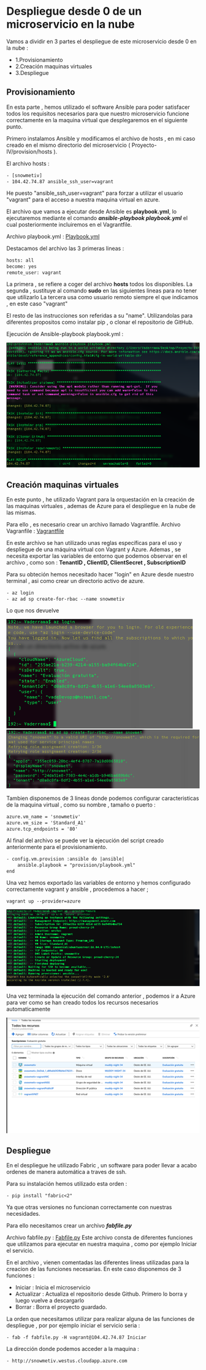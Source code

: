# Despliegue desde 0 de un microservicio en la nube

Vamos a dividir en 3 partes el despliegue de este microservicio desde 0 en la nube :

- 1.Provisionamiento
- 2.Creación maquinas virtuales
- 3.Despliegue

## Provisionamiento

En esta parte , hemos utilizado el software Ansible para poder satisfacer todos los requisitos necesarios para que nuestro microservicio funcione correctamente en la maquina virtual que desplegaremos en el siguiente punto. 

Primero instalamos Ansible y modificamos el archivo de hosts , en mi caso creado en el mismo directorio del microservicio ( Proyecto-IV/provision/hosts ).

El archivo hosts : 

    - [snowmetiv]
    - 104.42.74.87 ansible_ssh_user=vagrant

He puesto "ansible_ssh_user=vagrant" para forzar a utilizar el usuario "vagrant" para el acceso a nuestra maquina virtual en azure. 

El archivo que vamos a ejecutar desde Ansible es **playbook.yml**, lo ejecutaremos mediante el comando ***ansible-playbook playbook.yml*** el cual posteriormente incluiremos en el Vagrantfile.

Archivo playbook.yml : [Playbook.yml](https://github.com/vaderrama/Proyecto-IV/blob/master/provision/playbook.yml)

Destacamos del archivo las 3 primeras lineas : 

    hosts: all
    become: yes
    remote_user: vagrant

La primera , se refiere a coger del archivo **hosts** todos los disponibles.
La segunda , sustituye al comando **sudo** en las siguientes lineas para no tener que utilizarlo
La tercera usa como usuario remoto siempre el que indicamos , en este caso "vagrant"

El resto de las instrucciones son referidas a su "name". Utilizandolas para diferentes propositos como instalar pip , o clonar el repositorio de GitHub.

Ejecución de Ansible-playbook playbook.yml : 

![Ansible](img/n7.png)


## Creación maquinas virtuales

En este punto , he utilizado Vagrant para la orquestación en la creación de las maquinas virtuales , ademas de Azure para el despliegue en la nube de las mismas. 

Para ello , es necesario crear un archivo llamado Vagrantfile.
Archivo  Vagranfile : [Vagrantfile](https://github.com/vaderrama/Proyecto-IV/blob/master/Vagrantfile)

En este archivo se han utilizado unas reglas específicas para el uso y despliegue de una máquina virtual con Vagrant y Azure. 
Ademas , se necesita exportar las variables de entorno que podemos observar en el archivo , como son : **TenantID , ClientID, ClientSecret , SubscriptionID**

Para su obteción hemos necesitado hacer "login" en Azure desde nuestro terminal , asi como crear un directorio activo de azure.  
    
    - az login
    - az ad sp create-for-rbac --name snowmetiv
    
Lo que nos devuelve 

![login](img/n1.png)
![creardirectorio](img/n2.png)

Tambien disponemos de 3 lineas donde podemos configurar caracteristicas de la maquina virtual , como su nombre , tamaño o puerto : 

    azure.vm_name = 'snowmetiv'
    azure.vm_size = 'Standard_A1'
    azure.tcp_endpoints = '80'

Al final del archivo se puede ver la ejecución del script creado anteriormente para el provisionamiento. 


    - config.vm.provision :ansible do |ansible|
        ansible.playbook = "provision/playbook.yml"
    end
    
    
    

Una vez hemos exportado las variables de entorno y hemos configurado correctamente vagrant y ansible , procedemos a hacer ; 

    vagrant up --provider=azure
    

![vagrantUp](img/n3.png)

Una vez terminada la ejecución del comando anterior , podemos ir a Azure para ver como se han creado todos los recursos necesarios automaticamente 

![Azure](img/n4.png)


## Despliegue


En el despliegue he utilizado Fabric , un software para poder llevar a acabo ordenes de manera automática a traves de ssh.

Para su instalación hemos utilizado esta orden :

    - pip install "fabric<2"

Ya que otras versiones no funcionan correctamente con nuestras necesidades.

Para ello necesitamos crear un archivo ***fabfile.py***

Archivo fabfile.py : [Fabfile.py](https://github.com/vaderrama/Proyecto-IV/blob/master/despliegue/fabfile.py)
Este archivo consta de diferentes funciones que utilizamos para ejecutar en nuestra maquina , como por ejemplo Iniciar el servicio. 

En el archivo , vienen comentadas las diferentes lineas utilizadas para la creacion de las funciones necesarias. En este caso disponemos de 3 funciones : 

- Iniciar : Inicia el microservicio
- Actualizar : Actualiza el repositorio desde Github. Primero lo borra y luego vuelve a descargarlo 
- Borrar : Borra el proyecto guardado. 


La orden que necesitamos utilizar para realizar alguna de las funciones de despliegue , por por ejemplo iniciar el servicio seria :

    - fab -f fabfile.py -H vagrant@104.42.74.87 Iniciar
    


La dirección donde podemos acceder a la maquina : 

    - http://snowmetiv.westus.cloudapp.azure.com
   


